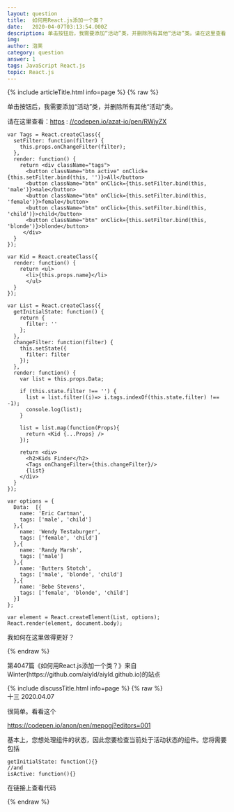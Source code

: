 ```yaml
---
layout: question
title:  如何用React.js添加一个类？
date:   2020-04-07T03:13:54.000Z
description: 单击按钮后，我需要添加“活动”类，并删除所有其他“活动”类。请在这里查看：https   //codepen.io/azat-io/pen/RWjyZ...
img: 
author: 泡芙
category: question
answer: 1
tags: JavaScript React.js
topic: React.js
---
```

<div class="article-root">
  <div class="article">
    {% include articleTitle.html info=page %}
    {% raw %}
    <div class="article-content"><p><font style="vertical-align: inherit;"><font style="vertical-align: inherit;">单击按钮后，我需要添加“活动”类，并删除所有其他“活动”类。</font></font></p>

<p><font style="vertical-align: inherit;"><font style="vertical-align: inherit;">请在这里查看：</font><a href="https://codepen.io/azat-io/pen/RWjyZX" rel="noreferrer"><font style="vertical-align: inherit;">https</font></a><font style="vertical-align: inherit;"> : </font></font><a href="https://codepen.io/azat-io/pen/RWjyZX" rel="noreferrer"><font style="vertical-align: inherit;"><font style="vertical-align: inherit;">//codepen.io/azat-io/pen/RWjyZX</font></font></a></p>

<pre><code>var Tags = React.createClass({<font></font>
  setFilter: function(filter) {<font></font>
    this.props.onChangeFilter(filter);<font></font>
  },<font></font>
  render: function() {<font></font>
    return &lt;div className="tags"&gt;<font></font>
      &lt;button className="btn active" onClick={this.setFilter.bind(this, '')}&gt;All&lt;/button&gt;<font></font>
      &lt;button className="btn" onClick={this.setFilter.bind(this, 'male')}&gt;male&lt;/button&gt;<font></font>
      &lt;button className="btn" onClick={this.setFilter.bind(this, 'female')}&gt;female&lt;/button&gt;<font></font>
      &lt;button className="btn" onClick={this.setFilter.bind(this, 'child')}&gt;child&lt;/button&gt;<font></font>
      &lt;button className="btn" onClick={this.setFilter.bind(this, 'blonde')}&gt;blonde&lt;/button&gt;<font></font>
     &lt;/div&gt;<font></font>
  }<font></font>
});<font></font>
<font></font>
var Kid = React.createClass({<font></font>
  render: function() {<font></font>
    return &lt;ul&gt;<font></font>
      &lt;li&gt;{this.props.name}&lt;/li&gt;<font></font>
      &lt;/ul&gt;<font></font>
  }<font></font>
});<font></font>
<font></font>
var List = React.createClass({<font></font>
  getInitialState: function() {<font></font>
    return {<font></font>
      filter: ''<font></font>
    };<font></font>
  },<font></font>
  changeFilter: function(filter) {<font></font>
    this.setState({<font></font>
      filter: filter<font></font>
    });<font></font>
  },<font></font>
  render: function() {<font></font>
    var list = this.props.Data;<font></font>
<font></font>
    if (this.state.filter !== '') {<font></font>
      list = list.filter((i)=&gt; i.tags.indexOf(this.state.filter) !== -1);<font></font>
      console.log(list);<font></font>
    } <font></font>
<font></font>
    list = list.map(function(Props){<font></font>
      return &lt;Kid {...Props} /&gt;<font></font>
    });<font></font>
<font></font>
    return &lt;div&gt;<font></font>
      &lt;h2&gt;Kids Finder&lt;/h2&gt;<font></font>
      &lt;Tags onChangeFilter={this.changeFilter}/&gt;<font></font>
      {list}<font></font>
    &lt;/div&gt;<font></font>
  }<font></font>
});<font></font>
<font></font>
var options = {<font></font>
  Data:  [{<font></font>
    name: 'Eric Cartman',<font></font>
    tags: ['male', 'child']<font></font>
  },{<font></font>
    name: 'Wendy Testaburger',<font></font>
    tags: ['female', 'child']<font></font>
  },{<font></font>
    name: 'Randy Marsh',<font></font>
    tags: ['male']<font></font>
  },{<font></font>
    name: 'Butters Stotch',<font></font>
    tags: ['male', 'blonde', 'child']<font></font>
  },{<font></font>
    name: 'Bebe Stevens',<font></font>
    tags: ['female', 'blonde', 'child']<font></font>
  }]<font></font>
};<font></font>
<font></font>
var element = React.createElement(List, options);<font></font>
React.render(element, document.body);<font></font>
</code></pre>

<p><font style="vertical-align: inherit;"><font style="vertical-align: inherit;">我如何在这里做得更好？</font></font></p></div>
    {% endraw %}
  </div>
  <p class="winter_mark">第4047篇《如何用React.js添加一个类？》来自Winter(https://github.com/aiyld/aiyld.github.io)的站点</p>
  <div class="discuss-wrapper">
    {% include discussTitle.html info=page %}
    {% raw %}
    <div class="discuss-item">
        <div class="discuss-parent">
          <div class="discuss-meta">
            <span class="discuss-user">十三</span>
            <span class="discuss-time">2020.04.07</span>
          </div>
          <div class="discuss-comment"><p><font style="vertical-align: inherit;"><font style="vertical-align: inherit;">很简单。</font><font style="vertical-align: inherit;">看看这个</font></font></p>

<p><a href="https://codepen.io/anon/pen/mepogj?editors=001"><font style="vertical-align: inherit;"><font style="vertical-align: inherit;">https://codepen.io/anon/pen/mepogj?editors=001</font></font></a></p>

<p><font style="vertical-align: inherit;"><font style="vertical-align: inherit;">基本上，您想处理组件的状态，因此您要检查当前处于活动状态的组件。</font><font style="vertical-align: inherit;">您将需要包括</font></font></p>

<pre><code>getInitialState: function(){}<font></font>
//and <font></font>
isActive: function(){}<font></font>
</code></pre>

<p><font style="vertical-align: inherit;"><font style="vertical-align: inherit;">在链接上查看代码</font></font></p></div>
        </div></div>
    {% endraw %}
  </div>
<div>
